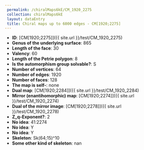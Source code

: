 ```yaml
--- 
 permalink: /chiralMaps6kE/CM_1920_2275 
 collection: chiralMaps6kE
 layout: dataEntry
 title: Chiral maps up to 6000 edges - CM[1920;2275]
---
```


- **ID**: [CM[1920;2275]]({{ site.url }}/test/CM_1920_2275)
- **Genus of the underlying surface**: 865
- **Length of the face**: 30
- **Valency**: 60
- **Length of the Petrie polygon**: 8
- **Is the automorphism group solvable?**: S
- **Number of vertices**: 64
- **Number of edges**: 1920
- **Number of faces**: 128
- **The map is self-**: none
- **Dual map**: [CM[1920;2284]]({{ site.url }}/test/CM_1920_2284)
- **Mirror (enantihomorphic) map**: [CM[1920;2274]]({{ site.url }}/test/CM_1920_2274)
- **Dual of the mirror image**: [CM[1920;2278]]({{ site.url }}/test/CM_1920_2278)
- **Z_q-Exponent?**: 2
- **No idea**:  41:2274
- **No idea**: Y
- **No idea**: Y
- **Skeleton**: Sk(64;15)^10
- **Some other kind of skeleton**: nan
